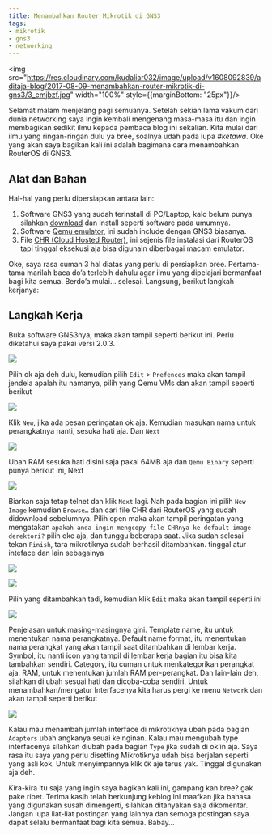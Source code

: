 ```yaml
---
title: Menambahkan Router Mikrotik di GNS3
tags:
- mikrotik
- gns3
- networking
---
```


<img src="https://res.cloudinary.com/kudaliar032/image/upload/v1608092839/aditaja-blog/2017-08-09-menambahkan-router-mikrotik-di-gns3/3_emjbzf.jpg" width="100%" style={{marginBottom: "25px"}}/>

Selamat malam menjelang pagi semuanya. Setelah sekian lama vakum dari dunia networking saya ingin kembali mengenang masa-masa itu dan ingin membagikan sedikit ilmu kepada pembaca blog ini sekalian. Kita mulai dari ilmu yang ringan-ringan dulu ya bree, soalnya udah pada lupa _#ketawa_. Oke yang akan saya bagikan kali ini adalah bagimana cara menambahkan RouterOS di GNS3.

<!-- truncate -->

## Alat dan Bahan

Hal-hal yang perlu dipersiapkan antara lain:

1. Software GNS3 yang sudah terinstall di PC/Laptop, kalo belum punya silahkan [download](https://www.gns3.com/software/download) dan install seperti software pada umumnya.
2. Software [Qemu emulator](https://www.qemu.org/download/), ini sudah include dengan GNS3 biasanya.
3. File [CHR (Cloud Hosted Router)](https://mikrotik.com/download), ini sejenis file instalasi dari RouterOS tapi tinggal eksekusi aja bisa digunain diberbagai macam emulator.

Oke, saya rasa cuman 3 hal diatas yang perlu di persiapkan bree. Pertama-tama marilah baca do’a terlebih dahulu agar ilmu yang dipelajari bermanfaat bagi kita semua. Berdo’a mulai... selesai. Langsung, berikut langkah kerjanya:

## Langkah Kerja

Buka software GNS3nya, maka akan tampil seperti berikut ini. Perlu diketahui saya pakai versi 2.0.3.

![](https://res.cloudinary.com/kudaliar032/image/upload/v1608092973/aditaja-blog/2017-08-09-menambahkan-router-mikrotik-di-gns3/langkah1_vbwzkc.png)

Pilih ok aja deh dulu, kemudian pilih `Edit` > `Prefences` maka akan tampil jendela apalah itu namanya, pilih yang Qemu VMs dan akan tampil seperti berikut

![](https://res.cloudinary.com/kudaliar032/image/upload/v1608092972/aditaja-blog/2017-08-09-menambahkan-router-mikrotik-di-gns3/langkah2_llxzfz.png)

Klik `New`, jika ada pesan peringatan ok aja. Kemudian masukan nama untuk perangkatnya nanti, sesuka hati aja. Dan `Next`

![](https://res.cloudinary.com/kudaliar032/image/upload/v1608092972/aditaja-blog/2017-08-09-menambahkan-router-mikrotik-di-gns3/langkah3_uloldn.png)

Ubah RAM sesuka hati disini saja pakai 64MB aja dan `Qemu Binary` seperti punya berikut ini, Next

![](https://res.cloudinary.com/kudaliar032/image/upload/v1608092972/aditaja-blog/2017-08-09-menambahkan-router-mikrotik-di-gns3/langkah4_e6nfli.png)

Biarkan saja tetap telnet dan klik `Next` lagi. Nah pada bagian ini pilih `New Image` kemudian `Browse…` dan cari file CHR dari RouterOS yang sudah didownload sebelumnya. Pilih open maka akan tampil peringatan yang mengatakan `apakah anda ingin mengcopy file CHRnya ke default image derektori?` pilih oke aja, dan tunggu beberapa saat. Jika sudah selesai tekan `Finish`, tara mikrotiknya sudah berhasil ditambahkan. tinggal atur inteface dan lain sebagainya

![](https://res.cloudinary.com/kudaliar032/image/upload/v1608092972/aditaja-blog/2017-08-09-menambahkan-router-mikrotik-di-gns3/langkah5_cacc9c.png)

![](https://res.cloudinary.com/kudaliar032/image/upload/v1608092972/aditaja-blog/2017-08-09-menambahkan-router-mikrotik-di-gns3/langkah5.1_snyywm.png)

Pilih yang ditambahkan tadi, kemudian klik `Edit` maka akan tampil seperti ini

![](https://res.cloudinary.com/kudaliar032/image/upload/v1608092973/aditaja-blog/2017-08-09-menambahkan-router-mikrotik-di-gns3/langkah6_rouv1k.png)

Penjelasan untuk masing-masingnya gini. Template name, itu untuk menentukan nama perangkatnya. Default name format, itu menentukan nama perangkat yang akan tampil saat ditambahkan di lembar kerja. Symbol, itu nanti icon yang tampil di lembar kerja bagian itu bisa kita tambahkan sendiri. Category, itu cuman untuk menkategorikan perangkat aja. RAM, untuk menentukan jumlah RAM per-perangkat. Dan lain-lain deh, silahkan di ubah sesuai hati dan dicoba-coba sendiri. Untuk menambahkan/mengatur Interfacenya kita harus pergi ke menu `Network` dan akan tampil seperti berikut

![](https://res.cloudinary.com/kudaliar032/image/upload/v1608092973/aditaja-blog/2017-08-09-menambahkan-router-mikrotik-di-gns3/langkah7_uvqq6d.png)

Kalau mau menambah jumlah interface di mikrotiknya ubah pada bagian `Adapters` ubah angkanya seuai keinginan. Kalau mau mengubah type interfacenya silahkan diubah pada bagian `Type` jika sudah di ok’in aja. Saya rasa itu saya yang perlu disetting Mikrotiknya udah bisa berjalan seperti yang asli kok. Untuk menyimpannya klik `OK` aje terus yak. Tinggal digunakan aja deh.

Kira-kira itu saja yang ingin saya bagikan kali ini, gampang kan bree? gak pake ribet. Terima kasih telah berkunjung keblog ini maafkan jika bahasa yang digunakan susah dimengerti, silahkan ditanyakan saja dikomentar. Jangan lupa liat-liat postingan yang lainnya dan semoga postingan saya dapat selalu bermanfaat bagi kita semua. Babay…

